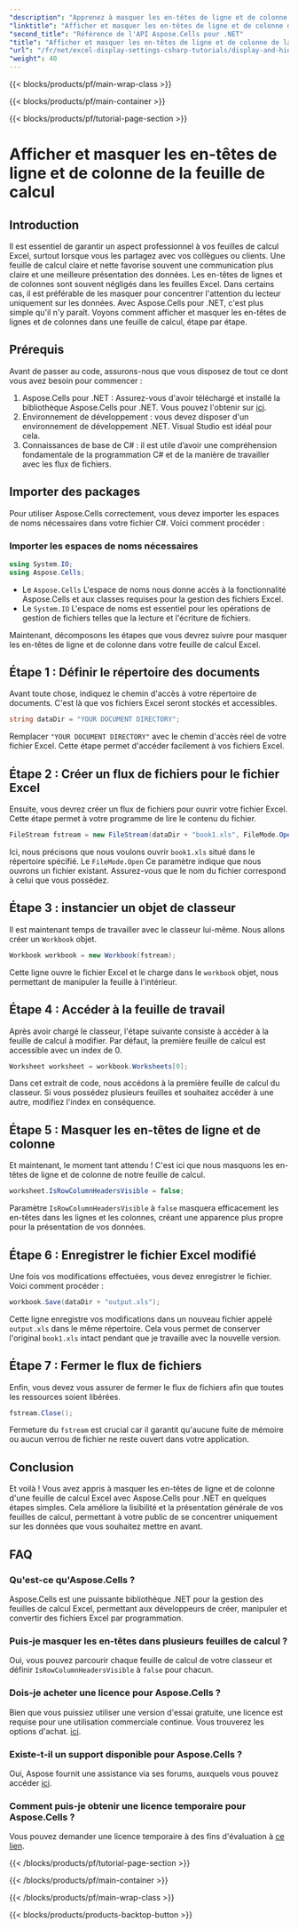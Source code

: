 ```yaml
---
"description": "Apprenez à masquer les en-têtes de ligne et de colonne dans Excel à l’aide d’Aspose.Cells pour .NET avec ce guide étape par étape."
"linktitle": "Afficher et masquer les en-têtes de ligne et de colonne de la feuille de calcul"
"second_title": "Référence de l'API Aspose.Cells pour .NET"
"title": "Afficher et masquer les en-têtes de ligne et de colonne de la feuille de calcul"
"url": "/fr/net/excel-display-settings-csharp-tutorials/display-and-hide-row-column-headers-of-worksheet/"
"weight": 40
---
```


{{< blocks/products/pf/main-wrap-class >}}

{{< blocks/products/pf/main-container >}}

{{< blocks/products/pf/tutorial-page-section >}}

# Afficher et masquer les en-têtes de ligne et de colonne de la feuille de calcul

## Introduction

Il est essentiel de garantir un aspect professionnel à vos feuilles de calcul Excel, surtout lorsque vous les partagez avec vos collègues ou clients. Une feuille de calcul claire et nette favorise souvent une communication plus claire et une meilleure présentation des données. Les en-têtes de lignes et de colonnes sont souvent négligés dans les feuilles Excel. Dans certains cas, il est préférable de les masquer pour concentrer l'attention du lecteur uniquement sur les données. Avec Aspose.Cells pour .NET, c'est plus simple qu'il n'y paraît. Voyons comment afficher et masquer les en-têtes de lignes et de colonnes dans une feuille de calcul, étape par étape.

## Prérequis

Avant de passer au code, assurons-nous que vous disposez de tout ce dont vous avez besoin pour commencer :

1. Aspose.Cells pour .NET : Assurez-vous d'avoir téléchargé et installé la bibliothèque Aspose.Cells pour .NET. Vous pouvez l'obtenir sur [ici](https://releases.aspose.com/cells/net/).
2. Environnement de développement : vous devez disposer d'un environnement de développement .NET. Visual Studio est idéal pour cela.
3. Connaissances de base de C# : il est utile d’avoir une compréhension fondamentale de la programmation C# et de la manière de travailler avec les flux de fichiers.

## Importer des packages

Pour utiliser Aspose.Cells correctement, vous devez importer les espaces de noms nécessaires dans votre fichier C#. Voici comment procéder :

### Importer les espaces de noms nécessaires

```csharp
using System.IO;
using Aspose.Cells;
```

- Le `Aspose.Cells` L'espace de noms nous donne accès à la fonctionnalité Aspose.Cells et aux classes requises pour la gestion des fichiers Excel.
- Le `System.IO` L'espace de noms est essentiel pour les opérations de gestion de fichiers telles que la lecture et l'écriture de fichiers.

Maintenant, décomposons les étapes que vous devrez suivre pour masquer les en-têtes de ligne et de colonne dans votre feuille de calcul Excel.

## Étape 1 : Définir le répertoire des documents

Avant toute chose, indiquez le chemin d'accès à votre répertoire de documents. C'est là que vos fichiers Excel seront stockés et accessibles.

```csharp
string dataDir = "YOUR DOCUMENT DIRECTORY";
```

Remplacer `"YOUR DOCUMENT DIRECTORY"` avec le chemin d'accès réel de votre fichier Excel. Cette étape permet d'accéder facilement à vos fichiers Excel.

## Étape 2 : Créer un flux de fichiers pour le fichier Excel

Ensuite, vous devrez créer un flux de fichiers pour ouvrir votre fichier Excel. Cette étape permet à votre programme de lire le contenu du fichier.

```csharp
FileStream fstream = new FileStream(dataDir + "book1.xls", FileMode.Open);
```

Ici, nous précisons que nous voulons ouvrir `book1.xls` situé dans le répertoire spécifié. Le `FileMode.Open` Ce paramètre indique que nous ouvrons un fichier existant. Assurez-vous que le nom du fichier correspond à celui que vous possédez.

## Étape 3 : instancier un objet de classeur

Il est maintenant temps de travailler avec le classeur lui-même. Nous allons créer un `Workbook` objet.

```csharp
Workbook workbook = new Workbook(fstream);
```

Cette ligne ouvre le fichier Excel et le charge dans le `workbook` objet, nous permettant de manipuler la feuille à l'intérieur.

## Étape 4 : Accéder à la feuille de travail

Après avoir chargé le classeur, l'étape suivante consiste à accéder à la feuille de calcul à modifier. Par défaut, la première feuille de calcul est accessible avec un index de 0.

```csharp
Worksheet worksheet = workbook.Worksheets[0];
```

Dans cet extrait de code, nous accédons à la première feuille de calcul du classeur. Si vous possédez plusieurs feuilles et souhaitez accéder à une autre, modifiez l'index en conséquence.

## Étape 5 : Masquer les en-têtes de ligne et de colonne

Et maintenant, le moment tant attendu ! C'est ici que nous masquons les en-têtes de ligne et de colonne de notre feuille de calcul.

```csharp
worksheet.IsRowColumnHeadersVisible = false;
```

Paramètre `IsRowColumnHeadersVisible` à `false` masquera efficacement les en-têtes dans les lignes et les colonnes, créant une apparence plus propre pour la présentation de vos données.

## Étape 6 : Enregistrer le fichier Excel modifié

Une fois vos modifications effectuées, vous devez enregistrer le fichier. Voici comment procéder :

```csharp
workbook.Save(dataDir + "output.xls");
```

Cette ligne enregistre vos modifications dans un nouveau fichier appelé `output.xls` dans le même répertoire. Cela vous permet de conserver l'original `book1.xls` intact pendant que je travaille avec la nouvelle version.

## Étape 7 : Fermer le flux de fichiers

Enfin, vous devez vous assurer de fermer le flux de fichiers afin que toutes les ressources soient libérées.

```csharp
fstream.Close();
```

Fermeture du `fstream` est crucial car il garantit qu'aucune fuite de mémoire ou aucun verrou de fichier ne reste ouvert dans votre application.

## Conclusion

Et voilà ! Vous avez appris à masquer les en-têtes de ligne et de colonne d'une feuille de calcul Excel avec Aspose.Cells pour .NET en quelques étapes simples. Cela améliore la lisibilité et la présentation générale de vos feuilles de calcul, permettant à votre public de se concentrer uniquement sur les données que vous souhaitez mettre en avant.

## FAQ

### Qu'est-ce qu'Aspose.Cells ?  
Aspose.Cells est une puissante bibliothèque .NET pour la gestion des feuilles de calcul Excel, permettant aux développeurs de créer, manipuler et convertir des fichiers Excel par programmation.

### Puis-je masquer les en-têtes dans plusieurs feuilles de calcul ?  
Oui, vous pouvez parcourir chaque feuille de calcul de votre classeur et définir `IsRowColumnHeadersVisible` à `false` pour chacun.

### Dois-je acheter une licence pour Aspose.Cells ?  
Bien que vous puissiez utiliser une version d'essai gratuite, une licence est requise pour une utilisation commerciale continue. Vous trouverez les options d'achat. [ici](https://purchase.aspose.com/buy).

### Existe-t-il un support disponible pour Aspose.Cells ?  
Oui, Aspose fournit une assistance via ses forums, auxquels vous pouvez accéder [ici](https://forum.aspose.com/c/cells/9).

### Comment puis-je obtenir une licence temporaire pour Aspose.Cells ?  
Vous pouvez demander une licence temporaire à des fins d'évaluation à [ce lien](https://purchase.aspose.com/temporary-license/).

{{< /blocks/products/pf/tutorial-page-section >}}

{{< /blocks/products/pf/main-container >}}

{{< /blocks/products/pf/main-wrap-class >}}

{{< blocks/products/products-backtop-button >}}